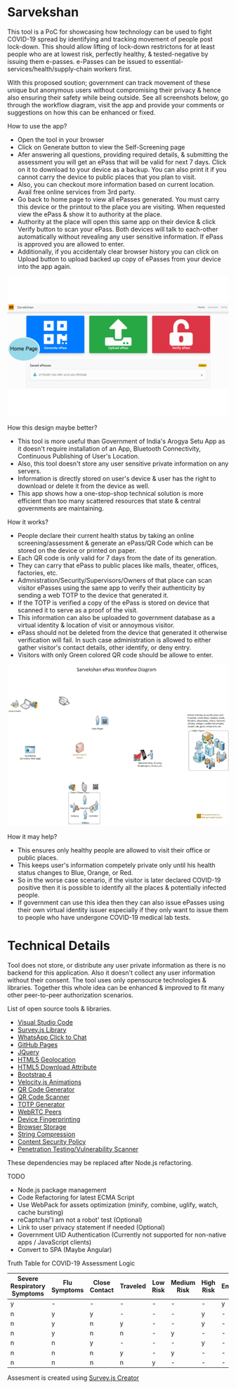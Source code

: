 # Sarvekshan
 
This tool is a PoC for showcasing how technology can be used to fight COVID-19 spread by identifying and tracking movement of people post lock-down. This should allow lifting of lock-down restrictons for at least people who are at lowest risk, perfectly healthy, & tested-negative by issuing them e-passes. e-Passes can be issued to essential-services/health/supply-chain workers first. 

With this proposed soution; government can track movement of these unique but anonymous users without compromising their privacy & hence also ensuring their safety while being outside. See all screenshots below, go through the workflow diagram, visit the app and provide your comments or suggestions on how this can be enhanced or fixed.

How to use the app?
- Open the tool in your browser
- Click on Generate button to view the Self-Screening page
- Afer answering all questions, providing required details, & submitting the assessment you will get an ePass that will be valid for next 7 days. Click on it to download to your device as a backup. You can also print it if you cannot carry the device to public places that you plan to visit.
- Also, you can checkout more information based on current location. Avail free online services from 3rd party.
- Go back to home page to view all ePasses generated. You must carry this device or the printout to the place you are visiting. When requested view the ePass & show it to authority at the place.
- Authority at the place will open this same app on their device & click Verify button to scan your ePass. Both devices will talk to each-other automatically without revealing any user sensitive information. If ePass is approved you are allowed to enter. 
- Additionally, if you accidentaly clear browser history you can click on Upload button to upload backed up copy of ePasses from your device into the app again.

![Demo](https://github.com/kaizenberg/Sarvekshan/blob/master/assets/img/demo.gif)

How this design maybe better?
- This tool is more useful than Government of India's Arogya Setu App as it doesn't require installation of an App, Bluetooth Connectivity, Continuous Publishing of User's Location.
- Also, this tool doesn't store any user sensitive private information on any servers.
- Information is directly stored on user's device & user has the right to download or delete it from the device as well.
- This app shows how a one-stop-shop technical solution is more efficient than too many scattered resources that state & central governments are maintaining.
 
How it works?
- People declare their current health status by taking an online screening/assessment & generate an ePass/QR Code which can be stored on the device or printed on paper.
- Each QR code is only valid for 7 days from the date of its generation.
- They can carry that ePass to public places like malls, theater, offices, factories, etc.
- Admnistration/Security/Supervisors/Owners of that place can scan visitor ePasses using the same app to verify their authenticity by sending a web TOTP to the device that generated it.
- If the TOTP is verified a copy of the ePass is stored on device that scanned it to serve as a proof of the visit.
- This information can also be uploaded to government database as a virtual identity & location of visit or annoymous visitor.
- ePass should not be deleted from the device that generated it otherwise verification will fail. In such case administration is allowed to either gather visitor's contact details, other identify, or deny entry.
- Visitors with only Green colored QR code should be allowe to enter.

![Workflow](https://github.com/kaizenberg/Sarvekshan/blob/master/assets/img/workflow.gif)

How it may help?
- This ensures only healthy people are allowed to visit their office or public places.
- This keeps user's information competely private only until his health status changes to Blue, Orange, or Red.
- So in the worse case scenario, if the visitor is later declared COVID-19 positive then it is possible to identify all the places & potentially infected people.
- If government can use this idea then they can also issue ePasses using their own virtual identity issuer especially if they only want to issue them to people who have undergone COVID-19 medical lab tests.

# Technical Details

Tool does not store, or distribute any user private information as there is no backend for this application. Also it doesn't collect any user information without their consent. The tool uses only opensource technologies & libraries. Together this whole idea can be enhanced & improved to fit many other peer-to-peer authorization scenarios.

List of open source tools & libraries.
- [Visual Studio Code](https://code.visualstudio.com/)
- [Survey.js Library](https://surveyjs.io/Overview/Library)
- [WhatsApp Click to Chat](https://faq.whatsapp.com/en/android/26000030/)
- [GitHub Pages](https://pages.github.com/)
- [JQuery](https://jquery.com/download/)
- [HTML5 Geolocation](https://www.w3schools.com/html/html5_geolocation.asp)
- [HTML5 Download Attribute](https://www.w3schools.com/tags/att_a_download.asp)
- [Bootstrap 4](https://getbootstrap.com/docs/4.4/getting-started/introduction/)
- [Velocity.js Animations](http://velocityjs.org/)
- [QR Code Generator](https://github.com/lifthrasiir/qr.js)
- [QR Code Scanner](https://github.com/robinsonmax/QR-Code-Scanner)
- [TOTP Generator](https://github.com/jiangts/JS-OTP)
- [WebRTC Peers](https://github.com/peers/peerjs)
- [Device Fingerprinting](https://github.com/jackspirou/clientjs)
- [Browser Storage](https://github.com/localForage/localForage)
- [String Compression](https://github.com/pieroxy/lz-string)
- [Content Security Policy](https://developer.mozilla.org/en-US/docs/Web/HTTP/CSP)
- [Penetration Testing/Vulnerability Scanner](https://observatory.mozilla.org/)

These dependencies may be replaced after Node.js refactoring.

TODO
- Node.js package management
- Code Refactoring for latest ECMA Script
- Use WebPack for assets optimization (minify, combine, uglify, watch, cache bursting)
- reCaptcha/'I am not a robot' test (Optional)
- Link to user privacy statement if needed (Optional)
- Government UID Authentication (Currently not supported for non-native apps / JavaScript clients)
- Convert to SPA (Maybe Angular)

Truth Table for COVID-19 Assessment Logic

|Severe Respiratory Symptoms|Flu Symptoms|Close Contact|Traveled|Low Risk|Medium Risk|High Risk|Emergency|
|-|-|-|-|-|-|-|-|
|y|-|-|-|-|-|-|y|
|n|y|y|-|-|-|y|-|
|n|y|n|y|-|-|y|-|
|n|y|n|n|-|y|-|-|
|n|n|y|-|-|-|y|-|
|n|n|n|y|-|y|-|-|
|n|n|n|n|y|-|-|-|

Assesment is created using [Survey.js Creator](https://surveyjs.io/create-survey)
